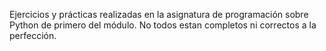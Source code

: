 Ejercicios y prácticas realizadas en la asignatura de programación sobre Python de primero del módulo.
No todos estan completos ni correctos a la perfección.
